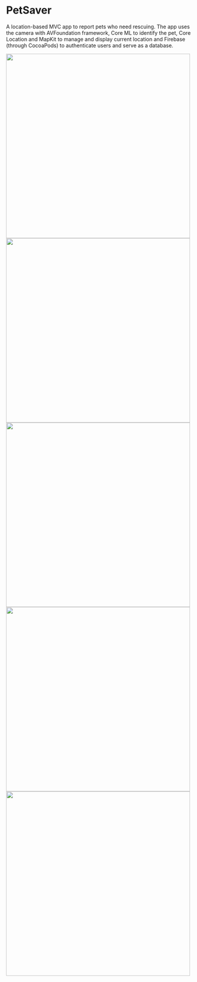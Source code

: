 # PetSaver

A location-based MVC app to report pets who need rescuing. The app uses the camera with AVFoundation framework, Core ML to identify the pet, Core Location and MapKit to manage and display current location and Firebase (through CocoaPods) to authenticate users and serve as a database.

<p float="left">
  
  <img src="https://user-images.githubusercontent.com/10127962/67680963-0e7c9600-f995-11e9-867f-726d78d6c9b7.jpeg" height="500"/>
  <img src="https://user-images.githubusercontent.com/10127962/67680969-0f152c80-f995-11e9-9822-c2e9f5691647.jpeg" height="500"/>
  <img src="https://user-images.githubusercontent.com/10127962/67680964-0f152c80-f995-11e9-86e5-9df0622e38cf.jpeg" height="500"/>
  <img src="https://user-images.githubusercontent.com/10127962/67680967-0f152c80-f995-11e9-8147-6e185faacd50.jpeg" height=500 />
  <img src="https://user-images.githubusercontent.com/10127962/67680972-0fadc300-f995-11e9-905c-63e88986d2c6.jpeg" height=500 />
  <img src="https://user-images.githubusercontent.com/10127962/67680971-0fadc300-f995-11e9-9694-997137adc418.jpeg height=500 />
</p>
